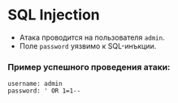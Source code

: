 # SQL Injection

* Атака проводится на пользователя `admin`.
* Поле `password` уязвимо к SQL-инъкции. 

### Пример успешного проведения атаки:
```
username: admin
password: ' OR 1=1--
```
